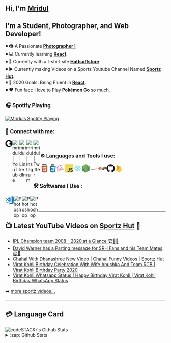 ## Hi, I'm [Mridul][website]

## I'm a Student, Photographer, and Web Developer!

◾ 📷 A Passionate **[Photographer !][instagram]**
<br/>
◾ 💻 Currently learning **[React][react]**.
<br/>
◾ 👕 Currently with a t-shirt site **[Hattsoffstore][hattsoff]**.
<br/>
◾ ▶  Currently making Videos on a Sportz Youtube Channel Named **[Sportz Hut][sportzhut]**.
<br/>
◾ 🥅 2020 Goals: Being Fluent in **[React][react]**.
<br/>
◾ ❤ Fun fact: I love to Play **Pokémon Go** so much.
<br/>

### 🎧 Spotify Playing 
[<img src="https://novatorem-git-master.mridul28.vercel.app/api/spotify-playing" alt="Mriduls Spotify Playing" width="400" />][myprofile]

### 🧧 Connect with me:

[<img align="left" alt="mridul | Website" width="22px" src="https://raw.githubusercontent.com/iconic/open-iconic/master/svg/globe.svg" />][website]
[<img align="left" alt="mridul | YouTube" width="22px" src="https://cdn.jsdelivr.net/npm/simple-icons@v3/icons/youtube.svg" />][sportzhut]
[<img align="left" alt="mridul | LinkedIn" width="22px" src="https://cdn.jsdelivr.net/npm/simple-icons@v3/icons/facebook.svg" />][facebook]
[<img align="left" alt="mridul | Instagram" width="22px" src="https://cdn.jsdelivr.net/npm/simple-icons@v3/icons/instagram.svg" />][instagram]
[<img align="left" alt="mridul | Twitter" width="22px" src="https://cdn.jsdelivr.net/npm/simple-icons@v3/icons/twitter.svg" />][twitter]

<br />

### ⚙ Languages and Tools  I use:

[<img align="left" alt="HTML5" width="26px" src="https://raw.githubusercontent.com/github/explore/80688e429a7d4ef2fca1e82350fe8e3517d3494d/topics/html/html.png" />][myprofile]
[<img align="left" alt="CSS3" width="26px" src="https://raw.githubusercontent.com/github/explore/80688e429a7d4ef2fca1e82350fe8e3517d3494d/topics/css/css.png" />][myprofile]
[<img align="left" alt="Sass" width="26px" src="https://raw.githubusercontent.com/github/explore/80688e429a7d4ef2fca1e82350fe8e3517d3494d/topics/sass/sass.png" />][myprofile]
[<img align="left" alt="JavaScript" width="26px" src="https://raw.githubusercontent.com/github/explore/80688e429a7d4ef2fca1e82350fe8e3517d3494d/topics/javascript/javascript.png" />][myprofile]
[<img align="left" alt="React" width="26px" src="https://raw.githubusercontent.com/github/explore/80688e429a7d4ef2fca1e82350fe8e3517d3494d/topics/react/react.png" />][myprofile]
[<img align="left" alt="Node.js" width="26px" src="https://raw.githubusercontent.com/github/explore/80688e429a7d4ef2fca1e82350fe8e3517d3494d/topics/nodejs/nodejs.png" />][myprofile]
[<img align="left" alt="MySQL" width="26px" src="https://raw.githubusercontent.com/github/explore/80688e429a7d4ef2fca1e82350fe8e3517d3494d/topics/mysql/mysql.png" />][myprofile]
[<img align="left" alt="Git" width="26px" src="https://raw.githubusercontent.com/github/explore/80688e429a7d4ef2fca1e82350fe8e3517d3494d/topics/git/git.png" />][myprofile]
[<img align="left" alt="GitHub" width="26px" src="https://raw.githubusercontent.com/github/explore/78df643247d429f6cc873026c0622819ad797942/topics/github/github.png" />][myprofile]
[<img align="left" alt="GitHub" width="26px" src="https://raw.githubusercontent.com/github/explore/78df643247d429f6cc873026c0622819ad797942/topics/firebase/firebase.png" />][myprofile]

<br />
<br />

### 🛠 Softwares I Use : 

<a href="https://code.visualstudio.com/"><img align="left" alt="Visual Studio Code" width="26px" src="https://raw.githubusercontent.com/github/explore/80688e429a7d4ef2fca1e82350fe8e3517d3494d/topics/visual-studio-code/visual-studio-code.png" /> </a>
<a href="https://www.photoshop.com/en" target="_blank"> <img align="left" alt="Photoshop" width="26px" src="https://upload.wikimedia.org/wikipedia/commons/thumb/a/af/Adobe_Photoshop_CC_icon.svg/1200px-Adobe_Photoshop_CC_icon.svg.png"/> </a>
<a href="https://www.adobe.com/in/products/photoshop-lightroom.html" target="_blank"> <img align="left" alt="Photoshop" width="26px" src="https://upload.wikimedia.org/wikipedia/commons/thumb/4/40/Adobe_Premiere_Pro_CC_icon.svg/1200px-Adobe_Premiere_Pro_CC_icon.svg.png"/> </a>
<a href="https://www.adobe.com/in/products/premiere.html" target="_blank"> <img align="left" alt="Photoshop" width="26px" src="https://upload.wikimedia.org/wikipedia/commons/thumb/b/b6/Adobe_Photoshop_Lightroom_CC_logo.svg/220px-Adobe_Photoshop_Lightroom_CC_logo.svg.png"/> </a>

<br />
<br />

---

## 📺 Latest YouTube Videos on [Sportz Hut][sportzhut] 🏏
<!-- YOUTUBE:START -->
- [IPL Champion team 2008 - 2020 at a Glance 🏆💯🔥](https://www.youtube.com/watch?v=9Cm8mqjciR0)
- [David Warner has a Parting message for SRH Fans and his Team Mates 😍🧡](https://www.youtube.com/watch?v=7kDgwzI1wbw)
- [Chahal With Dhanashree New Video | Chahal Funny Videos | Sportz Hut](https://www.youtube.com/watch?v=F2juRuXZ5sQ)
- [Virat Kohli Birthday Celebration With Wife Anushka And Team RCB | Virat Kohli Birthday Party 2020](https://www.youtube.com/watch?v=M2JaoaLVvzo)
- [Virat Kohli Whatsapp Status | Happy Birthday Virat Kohli | Virat Kohli Birthday WhatsApp Status](https://www.youtube.com/watch?v=JlcUoAEodoQ)
<!-- YOUTUBE:END -->
➡️ [more sportz videos...][sportzhut]

---

## 💳 Language Card
<img align="center" alt="codeSTACKr's Github Stats" src="https://github-readme-stats.mridul28.vercel.app/api/top-langs/?username=mridul2820&&layout=compact" />

<br />

<details>
  <summary>:zap: Github Stats</summary>

  <img align="left" alt="codeSTACKr's Github Stats" src="https://github-readme-stats.mridul28.vercel.app/api?username=mridul2820&show_icons=true&hide_border=true&hide=stars,contribs,prs,issues" />

</details>

[myprofile]: https://github.com/Mridul2820
[website]: https://imridul.com
[sportzhut]: https://www.youtube.com/channel/UC0Qlfx5uoTJKwat8iWl3vsA
[facebook]: https://www.facebook.com/mridul.2820/
[instagram]: https://www.instagram.com/i_mridul
[twitter]: https://twitter.com/i_mridul
[hattsoff]: https://www.hattsoffstore.com/
[react]: https://reactjs.org/

